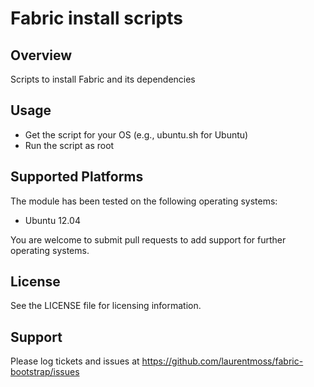 Fabric install scripts
====================

Overview
--------

Scripts to install Fabric and its dependencies


Usage
-----

* Get the script for your OS (e.g., ubuntu.sh for Ubuntu)
* Run the script as root


Supported Platforms
-------------------

The module has been tested on the following operating systems: 

* Ubuntu 12.04

You are welcome to submit pull requests to add support for further operating systems.


License
-------

See the LICENSE file for licensing information.


Support
-------

Please log tickets and issues at https://github.com/laurentmoss/fabric-bootstrap/issues
